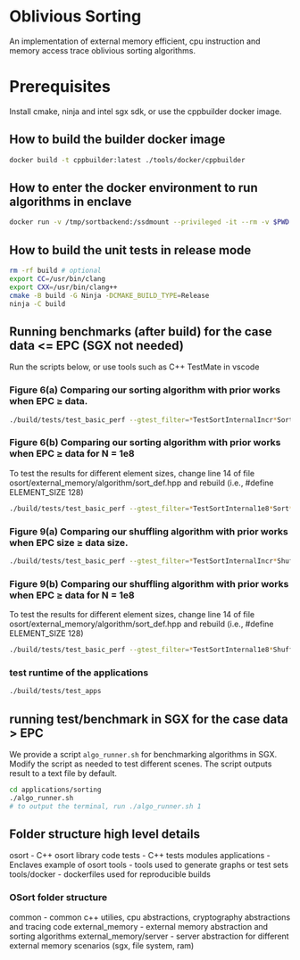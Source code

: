 # Oblivious Sorting
An implementation of external memory efficient, cpu instruction and memory access trace oblivious sorting algorithms.

# Prerequisites
Install cmake, ninja and intel sgx sdk, or use the cppbuilder docker image.

## How to build the builder docker image
```bash
docker build -t cppbuilder:latest ./tools/docker/cppbuilder
```

## How to enter the docker environment to run algorithms in enclave
```bash
docker run -v /tmp/sortbackend:/ssdmount --privileged -it --rm -v $PWD:/builder cppbuilder
```

## How to build the unit tests in release mode

```bash
rm -rf build # optional
export CC=/usr/bin/clang
export CXX=/usr/bin/clang++
cmake -B build -G Ninja -DCMAKE_BUILD_TYPE=Release
ninja -C build
```

## Running benchmarks (after build) for the case data <= EPC (SGX not needed)
Run the scripts below, or use tools such as C++ TestMate in vscode

### Figure 6(a) Comparing our sorting algorithm with prior works when EPC ≥ data.
```bash
./build/tests/test_basic_perf --gtest_filter=*TestSortInternalIncr*Sort*
```

### Figure 6(b) Comparing our sorting algorithm with prior works when EPC ≥ data for N = 1e8
To test the results for different element sizes, change line 14 of file osort/external_memory/algorithm/sort_def.hpp and rebuild (i.e., #define ELEMENT_SIZE 128)
```bash
./build/tests/test_basic_perf --gtest_filter=*TestSortInternal1e8*Sort*
```

### Figure 9(a) Comparing our shuffling algorithm with prior works when EPC size ≥ data size.
```bash
./build/tests/test_basic_perf --gtest_filter=*TestSortInternalIncr*Shuffle*
```

### Figure 9(b) Comparing our shuffling algorithm with prior works when EPC ≥ data for N = 1e8
To test the results for different element sizes, change line 14 of file osort/external_memory/algorithm/sort_def.hpp and rebuild (i.e., #define ELEMENT_SIZE 128)
```bash
./build/tests/test_basic_perf --gtest_filter=*TestSortInternal1e8*Shuffle*
```

###  test runtime of the applications
```bash
./build/tests/test_apps
```

## running test/benchmark in SGX for the case data > EPC
We provide a script `algo_runner.sh` for benchmarking algorithms in SGX. Modify the script as needed to test different scenes. The script outputs result to a text file by default.
```bash
cd applications/sorting
./algo_runner.sh
# to output the terminal, run ./algo_runner.sh 1
```

## Folder structure high level details

osort - C++ osort library code
tests - C++ tests modules
applications - Enclaves example of osort
tools - tools used to generate graphs or test sets
tools/docker - dockerfiles used for reproducible builds

### OSort folder structure

common - common c++ utilies, cpu abstractions, cryptography abstractions and tracing code
external_memory - external memory abstraction and sorting algorithms
external_memory/server - server abstraction for different external memory scenarios (sgx, file system, ram)

